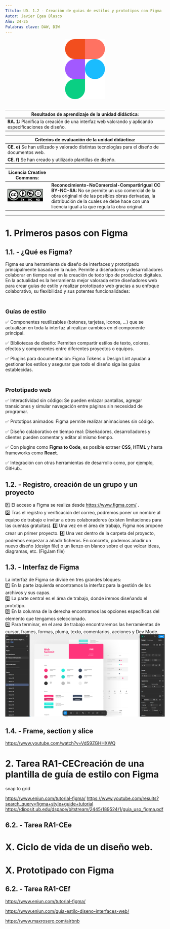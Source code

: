 ```yaml
---
Título: UD. 1.2 - Creación de guias de estilos y prototipos con Figma 
Autor: Javier Egea Blasco  
Año: 24-25  
Palabras clave: DAW, DIW  
---
```

<div align="center">
  <img src="./img/Figma-logo.svg.png" width="25%">
</div>

<br>

| **Resultados de aprendizaje de la unidad didáctica:** |
|-|
| **RA. 1:** Planifica la creación de una interfaz web valorando y aplicando especificaciones de diseño.|

|**Criterios de evaluación de la unidad didáctica:**|
|-|
| **CE. e&#41;** Se han utilizado y valorado distintas tecnologías para el diseño de documentos web.|
| **CE. f&#41;** Se han creado y utilizado plantillas de diseño.|


| **Licencia Creative Commons:** ||
| - | - |
| <img src="./img/by-nc-nd-eu_.png" width=90%> | **Reconocimiento-NoComercial-CompartirIgual CC BY-NC-SA:** No se permite un uso comercial de la obra original ni de las posibles obras derivadas, la distribución de la cuales se debe hace con una licencia igual a la que regula la obra original. |
---  
 

# 1. Primeros pasos con Figma
## 1.1. - ¿Qué es Figma?
Figma es una herramienta de diseño de interfaces y prototipado principalmente basada en la nube. Permite a diseñadores y desarrolladores colaborar en tiempo real en la creación de todo tipo de productos digitales.  
En la actualidad es la herramienta mejor valorada entre diseñadores web para crear guías de estilo y realizar prototipado web gracias a su enfoque colaborativo, su flexibilidad y sus potentes funcionalidades:   

<br>

<strong style="font-size: 18px;">Guías de estilo</strong>

✅ Componentes reutilizables (botones, tarjetas, iconos, ...) que se actualizan en toda la interfaz al realizar cambios en el componente principal.

✅ Bibliotecas de diseño: Permiten compartir estilos de texto, colores, efectos y componentes entre diferentes proyectos o equipos.

✅ Plugins para documentación: Figma Tokens o Design Lint ayudan a gestionar los estilos y asegurar que todo el diseño siga las guías establecidas.

<br>

<strong style="font-size: 18px;">Prototipado web</strong>

✅ Interactividad sin código: Se pueden enlazar pantallas, agregar transiciones y simular navegación entre páginas sin necesidad de programar.

✅ Prototipos animados: Figma permite realizar animaciones sin código. 

✅ Diseño colaborativo en tiempo real: Diseñadores, desarrolladores y clientes pueden comentar y editar al mismo tiempo.

✅ Con plugins como **Figma to Code**, es posible extraer **CSS**, **HTML** y hasta frameworks como **React**.

✅ Integración con otras herramientas de desarrollo como, por ejemplo, GitHub..


## 1.2. - Registro, creación de un grupo y un proyecto
:one: El acceso a Figma se realiza desde https://www.figma.com/ .  
:two: Tras el registro y verificación del correo, podremos poner un nombre al equipo de trabajo e invitar a otros colaboradores (existen limitaciones para las cuentas gratuitas). 
:three: Una vez en el área de trabajo, Figma nos propone crear un primer proyecto.
:four: Una vez dentro de la carpeta del proyecto, podemos empezar a añadir ficheros. En concreto, podemos añadir un nuevo diseño (design file) o un lienzo en blanco sobre el que volcar ideas, diagramas, etc. (FigJam file)

## 1.3. - Interfaz de Figma
La interfaz de Figma se divide en tres grandes bloques:    
:one: En la parte izquierda encontramos la interfaz para la gestión de los archivos y sus capas.  
:two: La parte central es el área de trabajo, donde iremos diseñando el prototipo.  
:three: En la columna de la derecha encontramos las opciones específicas del elemento que tengamos seleccionado.  
:four: Para terminar, en el area de trabajo encontraremos las herramientas de cursor, frames, formas, pluma, texto, comentarios, acciones y Dev Mode.  
![alt text](./img/figma.png)  

## 1.4. - Frame, section y slice
 https://www.youtube.com/watch?v=VdS9ZGHHXWQ


# 2. Tarea RA1-CECreación de una plantilla de guía de estilo con Figma


snap to grid







https://www.eniun.com/tutorial-figma/
https://www.youtube.com/results?search_query=figma+style+guide+tutorial
https://diposit.ub.edu/dspace/bitstream/2445/189524/1/guia_uso_figma.pdf


## 6.2. - Tarea RA1-CEe



# X. Ciclo de vida de un diseño web.

# X.  Prototipado con Figma


## 6.2. - Tarea RA1-CEf
https://www.eniun.com/tutorial-figma/

https://www.eniun.com/guia-estilo-diseno-interfaces-web/


https://www.maxrosero.com/airbnb
